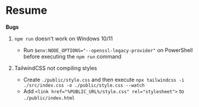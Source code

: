 # Resume

**Bugs**
1. `npm run` doesn't work on Windows 10/11
    - Run `$env:NODE_OPTIONS="--openssl-legacy-provider"` on PowerShell before executing 
    the `npm run` command

2. TailwindCSS not compiling styles
    - Create `./public/style.css` and then execute `npx tailwindcss -i ./src/index.css -o ./public/style.css --watch`
    - Add `<link href="%PUBLIC_URL%/style.css" rel="stylesheet">` to `./public/index.html`